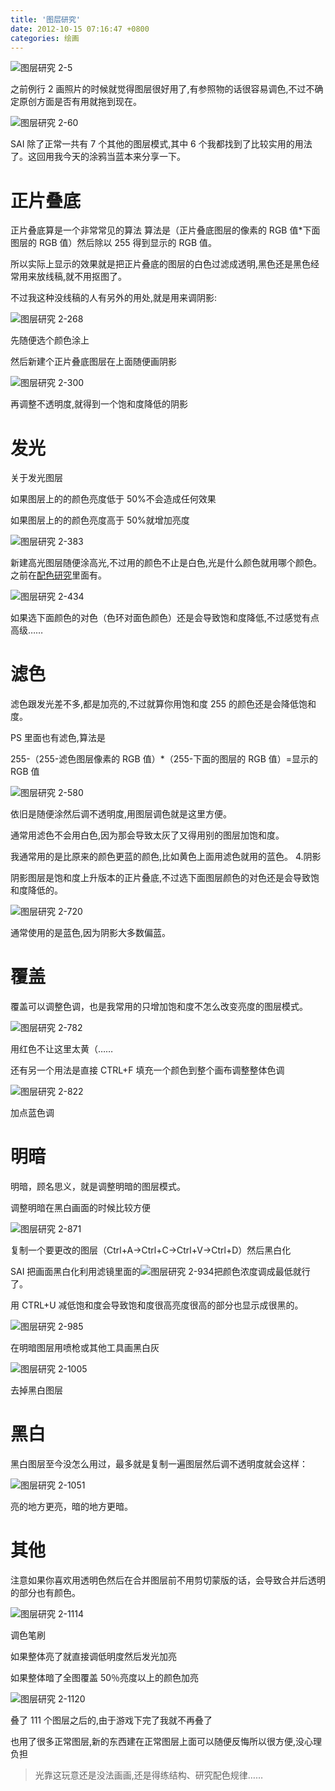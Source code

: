 ```yaml
---
title: '图层研究'
date: 2012-10-15 07:16:47 +0800
categories: 绘画
---
```


![图层研究 2-5](/images/ea264519fd04c3ec2015c626b18d8e26502a0434.png)

之前例行 2 画照片的时候就觉得图层很好用了,有参照物的话很容易调色,不过不确定原创方面是否有用就拖到现在。

![图层研究 2-60](/images/00d05849e7c634f5e3296fd4ef8872eb57a18f5d.png)

SAI 除了正常一共有 7 个其他的图层模式,其中 6 个我都找到了比较实用的用法了。这回用我今天的涂鸦当蓝本来分享一下。

# 正片叠底

正片叠底算是一个非常常见的算法 算法是（正片叠底图层的像素的 RGB 值\*下面图层的 RGB 值）然后除以 255 得到显示的 RGB 值。

所以实际上显示的效果就是把正片叠底的图层的白色过滤成透明,黑色还是黑色经常用来放线稿,就不用抠图了。

不过我这种没线稿的人有另外的用处,就是用来调阴影:

![图层研究 2-268](/images/64acb1e50d2e43d10ef322c144d68531146bda37.png)

先随便选个颜色涂上

然后新建个正片叠底图层在上面随便画阴影

![图层研究 2-300](/images/a9cb8f1967c7185b45baf30e226056132f8ae51e.png)

再调整不透明度,就得到一个饱和度降低的阴影

# 发光

关于发光图层

如果图层上的的颜色亮度低于 50%不会造成任何效果

如果图层上的的颜色亮度高于 50%就增加亮度

![图层研究 2-383](/images/35baa43e80968e02ab1959d2ba76c3d73feb56b0.png)

新建高光图层随便涂高光,不过用的颜色不止是白色,光是什么颜色就用哪个颜色。之前在[配色研究](http://natescarlet.blog126.fc2blog.us/blog-entry-79.html '配色研究')里面有。

![图层研究 2-434](/images/494e41846423099706b1870f6f4e86b20f05c2c3.png)

如果选下面颜色的对色（色环对面色颜色）还是会导致饱和度降低,不过感觉有点高级……

# 滤色

滤色跟发光差不多,都是加亮的,不过就算你用饱和度 255 的颜色还是会降低饱和度。

PS 里面也有滤色,算法是

255-（255-滤色图层像素的 RGB 值）\*（255-下面的图层的 RGB 值）=显示的 RGB 值

![图层研究 2-580](/images/60170de8df7e2ab77ca6ce2bb183e5160179322a.png)

依旧是随便涂然后调不透明度,用图层调色就是这里方便。

通常用滤色不会用白色,因为那会导致太灰了又得用别的图层加饱和度。

我通常用的是比原来的颜色更蓝的颜色,比如黄色上面用滤色就用的蓝色。 4.阴影

阴影图层是饱和度上升版本的正片叠底,不过选下面图层颜色的对色还是会导致饱和度降低的。

![图层研究 2-720](/images/65ee0191186f32ffa636cb2593af263918cf35f8.png)

通常使用的是蓝色,因为阴影大多数偏蓝。

# 覆盖

覆盖可以调整色调，也是我常用的只增加饱和度不怎么改变亮度的图层模式。

![图层研究 2-782](/images/233297395f64cbdb5ee167600800407a61b11195.png)

用红色不让这里太黄（……

还有另一个用法是直接 CTRL+F 填充一个颜色到整个画布调整整体色调

![图层研究 2-822](/images/5da909d01d94a0984af526765875d6f2eeb3d06c.png)

加点蓝色调

# 明暗

明暗，顾名思义，就是调整明暗的图层模式。

调整明暗在黑白画面的时候比较方便

![图层研究 2-871](/images/d4593a458103af349f89414fcaa34191d77e4994.png)

复制一个要更改的图层（Ctrl+A→Ctrl+C→Ctrl+V→Ctrl+D）然后黑白化

SAI 把画面黑白化利用滤镜里面的![图层研究 2-934](/images/141aebe252e03522ceb57198acde44aac2fd8433.png)把颜色浓度调成最低就行了。

用 CTRL+U 减低饱和度会导致饱和度很高亮度很高的部分也显示成很黑的。

![图层研究 2-985](/images/247291a2a18a922f81737addcae1f500c9c8de2c.png)

在明暗图层用喷枪或其他工具画黑白灰

![图层研究 2-1005](/images/9d42e68204c0d66e048e3c20f35b42389ce9f5c3.png)

去掉黑白图层

# 黑白

黑白图层至今没怎么用过，最多就是复制一遍图层然后调不透明度就会这样：

![图层研究 2-1051](/images/be6f2e8fc745b02b8f37116c7c7d6882b89a2d50.png)

亮的地方更亮，暗的地方更暗。

# 其他

注意如果你喜欢用透明色然后在合并图层前不用剪切蒙版的话，会导致合并后透明的部分也有颜色。

![图层研究 2-1114](/images/9d3abe1d4254cd202d4832a9b6ce3bc8fec453bd.png)

调色笔刷

如果整体亮了就直接调低明度然后发光加亮

如果整体暗了全图覆盖 50％亮度以上的颜色加亮

![图层研究 2-1120](/images/2d8c9318f1c2e1bf8e798f48245c51da7296f4f2.png)

叠了 111 个图层之后的,由于游戏下完了我就不再叠了

也用了很多正常图层,新的东西建在正常图层上面可以随便反悔所以很方便,没心理负担

> 光靠这玩意还是没法画画,还是得练结构、研究配色规律……
